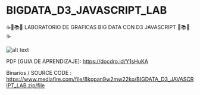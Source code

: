 # BIGDATA_D3_JAVASCRIPT_LAB
☕📖📚📘 LABORATORIO DE GRAFICAS BIG DATA CON D3 JAVASCRIPT 📘📚📖☕

![alt text](https://www.devmafia.org/github_images_graphixx/screenshot_2021_08_09_at_00_23_01.png)

PDF [GUIA DE APRENDIZAJE]:
https://docdro.id/Y1sHuKA

Binarios / SOURCE CODE :
https://www.mediafire.com/file/8kppan9w2mw22ko/BIGDATA_D3_JAVASCRIPT_LAB.zip/file
